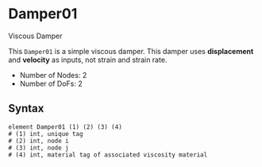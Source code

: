 # Damper01

Viscous Damper

This `Damper01` is a simple viscous damper. This damper uses **displacement** and **velocity** as inputs, not strain and strain rate.

* Number of Nodes: 2
* Number of DoFs: 2

## Syntax

```
element Damper01 (1) (2) (3) (4)
# (1) int, unique tag
# (2) int, node i
# (3) int, node j
# (4) int, material tag of associated viscosity material
```